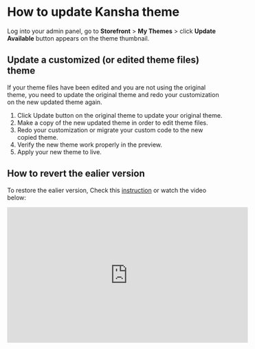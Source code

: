 # How to update Kansha theme

Log into your admin panel, go to **Storefront** > **My Themes** > click **Update Available** button appears on the theme thumbnail.


## Update a customized (or edited theme files) theme

If your theme files have been edited and you are not using the original theme, you need to update the original theme and redo your customization on the new updated theme again.

1. Click Update button on the original theme to update your original theme.
2. Make a copy of the new updated theme in order to edit theme files.
3. Redo your customization or migrate your custom code to the new copied theme.
4. Verify the new theme work properly in the preview.
5. Apply your new theme to live.


## How to revert the ealier version

To restore the ealier version, Check this [instruction](https://support.bigcommerce.com/s/article/Marketplace-Theme-Updates#restore) or watch the video below:

<iframe width="560" height="315" src="https://www.youtube.com/embed/eZdmudDUrQE" frameborder="0" allow="accelerometer; autoplay; encrypted-media; gyroscope; picture-in-picture" allowfullscreen></iframe>

